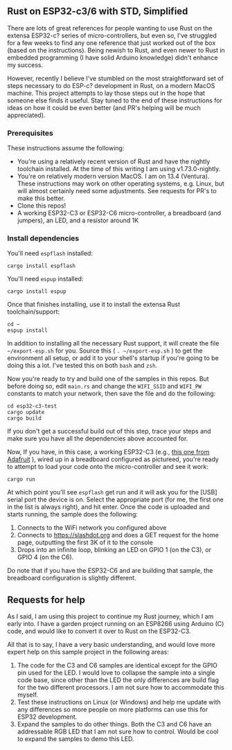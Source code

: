 
## Rust on ESP32-c3/6 with STD, Simplified

There are lots of great references for people wanting to use Rust on the extensa ESP32-c? series of micro-controllers, but even so, I've struggled for a few weeks to find any one reference that just worked out of the box (based on the instructions). Being newish to Rust, and even newer to Rust in embedded programming (I have solid Arduino knowledge) didn't enhance my success.

However, recently I believe I've stumbled on the most straightforward set of steps necessary to do ESP-c? development in Rust, on a modern MacOS machine. This project attempts to lay those steps out in the hope that someone else finds it useful. Stay tuned to the end of these instructions for ideas on how it could be even better (and PR's helping will be much appreciated).

### Prerequisites

These instructions assume the following:

* You're using a relatively recent version of Rust and have the nightly toolchain installed. At the time of this writing I am using v1.73.0-nightly.
* You're on relatively modern version MacOS. I am on 13.4 (Ventura). These instructions may work on other operating systems, e.g. Linux, but will almost certainly need some adjustments. See requests for PR's to make this better.
* Clone this repos!
* A working ESP32-C3 or ESP32-C6 micro-controller, a breadboard (and jumpers), an LED, and a resistor around 1K

### Install dependencies

You'll need `espflash` installed:

```
cargo install espflash
```

You'll need `espup` installed:

```
cargo install espup
```

Once that finishes installing, use it to install the extensa Rust toolchain/support:

```
cd ~
espup install
```

In addition to installing all the necessary Rust support, it will create the file `~/export-esp.sh` for you. Source this ( `. ~/export-esp.sh` ) to get the environment all setup, or add it to your shell's startup if you're going to be doing this a lot. I've tested this on both `bash` and `zsh`.

Now you're ready to try and build one of the samples in this repos. But before doing so, edit `main.rs` and change the `WIFI_SSID` and `WIFI_PW` constants to match your network, then save the file and do the following:

```
cd esp32-c3-test
cargo update
cargo build
```

If you don't get a successful build out of this step, trace your steps and make sure you have all the dependencies above accounted for.

Now, If you have, in this case, a working ESP32-C3 (e.g., [this one from Adafruit](https://www.adafruit.com/product/5337) ), wired up in a breadboard configured as pictureed, you're ready to attempt to load your code onto the micro-controller and see it work:

```
cargo run
```

At which point you'll see `espflash` get run and it will ask you for the [USB] serial port the device is on. Select the appropriate port (for me, the first one in the list is always right), and hit enter. Once the code is uploaded and starts running, the sample does the following:

1. Connects to the WiFi network you configured above
2. Connects to https://slashdot.org and does a GET request for the home page, outputting the first 3K of it to the console
3. Drops into an infinite loop, blinking an LED on GPIO 1 (on the C3), or GPIO 4 (on the C6).

Do note that if you have the ESP32-C6 and are building that sample, the breadboard configuration is slightly different.

## Requests for help

As I said, I am using this project to continue my Rust journey, which I am early into. I have a garden project running on an ESP8266 using Arduino (C) code, and would like to convert it over to Rust on the ESP32-C3. 

All that is to say, I have a very basic understanding, and would love more expert help on this sample project in the following areas:

1. The code for the C3 and C6 samples are identical except for the GPIO pin used for the LED. I would love to collapse the sample into a single code base, since other than the LED the only differences are build flag for the two different processors. I am not sure how to accommodate this myself.
2. Test these instructions on Linux (or Windows) and help me update with any differences so more people on more platforms can use this for ESP32 development.
3. Expand the samples to do other things. Both the C3 and C6 have an addressable RGB LED that I am not sure how to control. Would be cool to expand the samples to demo this LED.

